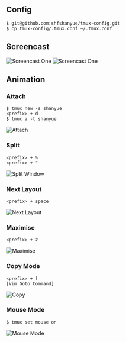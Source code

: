 ## Config
```
$ git@github.com:shfshanyue/tmux-config.git
$ cp tmux-config/.tmux.conf ~/.tmux.conf
```

## Screencast

![Screencast One](https://raw.githubusercontent.com/shfshanyue/tmux-config/master/images/tmux1.jpeg)
![Screencast One](https://raw.githubusercontent.com/shfshanyue/tmux-config/master/images/tmux2.jpeg)

## Animation

### Attach
```
$ tmux new -s shanyue
<prefix> + d
$ tmux a -t shanyue
```

![Attach](https://raw.githubusercontent.com/shfshanyue/tmux-config/master/images/attach-origin.gif)

### Split
```
<prefix> + %
<prefix> + "
```

![Split Window](https://raw.githubusercontent.com/shfshanyue/tmux-config/master/images/split-origin.gif)

### Next Layout
```
<prefix> + space
```

![Next Layout](https://raw.githubusercontent.com/shfshanyue/tmux-config/master/images/respace.gif)

### Maximise
```
<prefix> + z
```

![Maximise](https://raw.githubusercontent.com/shfshanyue/tmux-config/master/images/prefixz-origin.gif)

### Copy Mode
```
<prefix> + [
[Vim Goto Command]
```

![Copy](https://raw.githubusercontent.com/shfshanyue/tmux-config/master/images/copy-origin.gif)

### Mouse Mode
```
$ tmux set mouse on
```

![Mouse Mode](https://raw.githubusercontent.com/shfshanyue/tmux-config/master/images/mouse-origin.gif)

